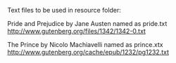 Text files to be used in resource folder:

Pride and Prejudice by Jane Austen named as pride.txt
http://www.gutenberg.org/files/1342/1342-0.txt 


The Prince by Nicolo Machiavelli named as prince.xtx
http://www.gutenberg.org/cache/epub/1232/pg1232.txt